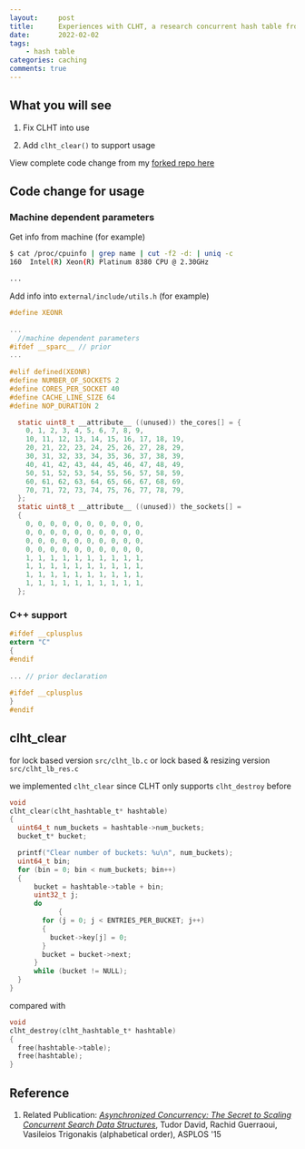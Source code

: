 ```yaml
---
layout:     post
title:      Experiences with CLHT, a research concurrent hash table from EPFL
date:       2022-02-02
tags:
    - hash table
categories: caching
comments: true
---
```


## What you will see

1. Fix CLHT into use

2. Add `clht_clear()` to support usage

View complete code change from my [forked repo here](https://github.com/ZhaoyangZhang/CLHT)

## Code change for usage

### Machine dependent parameters

Get info from machine (for example)

~~~bash
$ cat /proc/cpuinfo | grep name | cut -f2 -d: | uniq -c
160  Intel(R) Xeon(R) Platinum 8380 CPU @ 2.30GHz

...
~~~



Add info into `external/include/utils.h` (for example)

```c
#define XEONR
  
...
  //machine dependent parameters
#ifdef __sparc__ // prior
...
  
#elif defined(XEONR)
#define NUMBER_OF_SOCKETS 2
#define CORES_PER_SOCKET 40
#define CACHE_LINE_SIZE 64
#define NOP_DURATION 2

  static uint8_t __attribute__ ((unused)) the_cores[] = {
    0, 1, 2, 3, 4, 5, 6, 7, 8, 9,
    10, 11, 12, 13, 14, 15, 16, 17, 18, 19,
    20, 21, 22, 23, 24, 25, 26, 27, 28, 29,
    30, 31, 32, 33, 34, 35, 36, 37, 38, 39,
    40, 41, 42, 43, 44, 45, 46, 47, 48, 49,
    50, 51, 52, 53, 54, 55, 56, 57, 58, 59,
    60, 61, 62, 63, 64, 65, 66, 67, 68, 69,
    70, 71, 72, 73, 74, 75, 76, 77, 78, 79,
  };
  static uint8_t __attribute__ ((unused)) the_sockets[] =
  {
    0, 0, 0, 0, 0, 0, 0, 0, 0, 0,
    0, 0, 0, 0, 0, 0, 0, 0, 0, 0,
    0, 0, 0, 0, 0, 0, 0, 0, 0, 0,
    0, 0, 0, 0, 0, 0, 0, 0, 0, 0,
    1, 1, 1, 1, 1, 1, 1, 1, 1, 1,
    1, 1, 1, 1, 1, 1, 1, 1, 1, 1,
    1, 1, 1, 1, 1, 1, 1, 1, 1, 1,
    1, 1, 1, 1, 1, 1, 1, 1, 1, 1,
  };
```

### C++ support

```c
#ifdef __cplusplus
extern "C"
{
#endif
  
... // prior declaration
  
#ifdef __cplusplus
}
#endif
```

## clht_clear

for lock based version `src/clht_lb.c` or lock based & resizing version `src/clht_lb_res.c`

we implemented `clht_clear` since CLHT only supports `clht_destroy` before

```c
void
clht_clear(clht_hashtable_t* hashtable)
{
  uint64_t num_buckets = hashtable->num_buckets;
  bucket_t* bucket;

  printf("Clear number of buckets: %u\n", num_buckets);
  uint64_t bin;
  for (bin = 0; bin < num_buckets; bin++)
  {
      bucket = hashtable->table + bin;
      uint32_t j;
      do
			{
        for (j = 0; j < ENTRIES_PER_BUCKET; j++)
        {
          bucket->key[j] = 0;
        }
        bucket = bucket->next;
      }
      while (bucket != NULL);
  }
}
```

compared with

```c
void
clht_destroy(clht_hashtable_t* hashtable)
{
  free(hashtable->table);
  free(hashtable);
}
```

## Reference

1. Related Publication: [*Asynchronized Concurrency: The Secret to Scaling Concurrent Search Data Structures*](https://infoscience.epfl.ch/record/207109), Tudor David, Rachid Guerraoui, Vasileios Trigonakis (alphabetical order), ASPLOS '15

